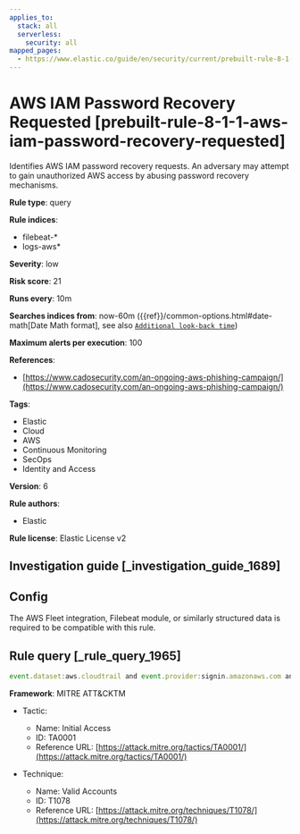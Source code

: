 ```yaml
---
applies_to:
  stack: all
  serverless:
    security: all
mapped_pages:
  - https://www.elastic.co/guide/en/security/current/prebuilt-rule-8-1-1-aws-iam-password-recovery-requested.html
---
```


# AWS IAM Password Recovery Requested [prebuilt-rule-8-1-1-aws-iam-password-recovery-requested]

Identifies AWS IAM password recovery requests. An adversary may attempt to gain unauthorized AWS access by abusing password recovery mechanisms.

**Rule type**: query

**Rule indices**:

* filebeat-*
* logs-aws*

**Severity**: low

**Risk score**: 21

**Runs every**: 10m

**Searches indices from**: now-60m ({{ref}}/common-options.html#date-math[Date Math format], see also [`Additional look-back time`](docs-content://solutions/security/detect-and-alert/create-detection-rule.md#rule-schedule))

**Maximum alerts per execution**: 100

**References**:

* [https://www.cadosecurity.com/an-ongoing-aws-phishing-campaign/](https://www.cadosecurity.com/an-ongoing-aws-phishing-campaign/)

**Tags**:

* Elastic
* Cloud
* AWS
* Continuous Monitoring
* SecOps
* Identity and Access

**Version**: 6

**Rule authors**:

* Elastic

**Rule license**: Elastic License v2

## Investigation guide [_investigation_guide_1689]

## Config

The AWS Fleet integration, Filebeat module, or similarly structured data is required to be compatible with this rule.

## Rule query [_rule_query_1965]

```js
event.dataset:aws.cloudtrail and event.provider:signin.amazonaws.com and event.action:PasswordRecoveryRequested and event.outcome:success
```

**Framework**: MITRE ATT&CKTM

* Tactic:

    * Name: Initial Access
    * ID: TA0001
    * Reference URL: [https://attack.mitre.org/tactics/TA0001/](https://attack.mitre.org/tactics/TA0001/)

* Technique:

    * Name: Valid Accounts
    * ID: T1078
    * Reference URL: [https://attack.mitre.org/techniques/T1078/](https://attack.mitre.org/techniques/T1078/)




